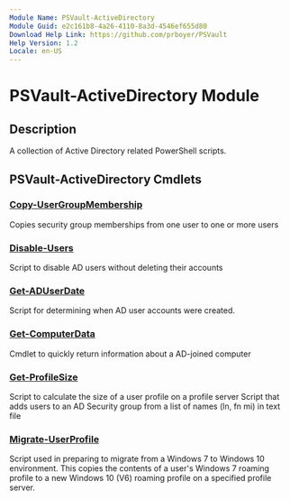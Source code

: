 ```yaml
---
Module Name: PSVault-ActiveDirectory
Module Guid: e2c161b8-4a26-4110-8a3d-4546ef655d80
Download Help Link: https://github.com/prboyer/PSVault
Help Version: 1.2
Locale: en-US
---
```

# PSVault-ActiveDirectory Module
## Description
A collection of Active Directory related PowerShell scripts.
## PSVault-ActiveDirectory Cmdlets
### [Copy-UserGroupMembership](Docs/Copy-UserGroupMembership.md)
Copies security group memberships from one user to one or more users
### [Disable-Users](Docs/Disable-Users.md)
Script to disable AD users without deleting their accounts
### [Get-ADUserDate](Docs/Get-ADUserDate.md)
Script for determining when AD user accounts were created.
### [Get-ComputerData](Docs/Get-ComputerData.md)
Cmdlet to quickly return information about a AD-joined computer
### [Get-ProfileSize](Docs/Get-ProfileSize.md)
Script to calculate the size of a user profile on a profile server
Script that adds users to an AD Security group from a list of names (ln, fn mi) in text file
### [Migrate-UserProfile](Docs/Migrate-UserProfile.md)
Script used in preparing to migrate from a Windows 7 to Windows 10 environment.
This copies the contents of a user's Windows 7 roaming profile to a new Windows 10 (V6) roaming profile on a specified profile server.
